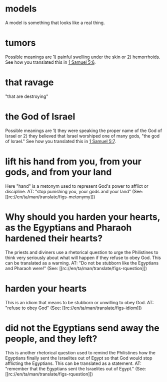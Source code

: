 # models

A model is something that looks like a real thing.

# tumors

Possible meanings are 1) painful swelling under the skin or 2) hemorrhoids. See how you translated this in [1 Samuel 5:6](../05/06.md).

# that ravage

"that are destroying"

# the God of Israel

Possible meanings are 1) they were speaking the proper name of the God of Israel or 2) they believed that Israel worshiped one of many gods, "the god of Israel." See how you translated this in [1 Samuel 5:7](../05/06.md).

# lift his hand from you, from your gods, and from your land

Here "hand" is a metonym used to represent God's power to afflict or discipline. AT: "stop punishing you, your gods and your land" (See: [[rc://en/ta/man/translate/figs-metonymy]])

# Why should you harden your hearts, as the Egyptians and Pharaoh hardened their hearts?

The priests and diviners use a rhetorical question to urge the Philistines to think very seriously about what will happen if they refuse to obey God. This can be translated as a warning. AT: "Do not be stubborn like the Egyptians and Pharaoh were!" (See: [[rc://en/ta/man/translate/figs-rquestion]])

# harden your hearts

This is an idiom that means to be stubborn or unwilling to obey God. AT: "refuse to obey God" (See: [[rc://en/ta/man/translate/figs-idiom]])

# did not the Egyptians send away the people, and they left?

This is another rhetorical question used to remind the Philistines how the Egyptians finally sent the Israelites out of Egypt so that God would stop afflicting the Egyptians. This can be translated as a statement. AT: "remember that the Egyptians sent the Israelites out of Egypt." (See: [[rc://en/ta/man/translate/figs-rquestion]])